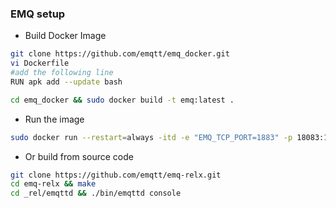 ### EMQ setup

+ Build Docker Image
```bash
git clone https://github.com/emqtt/emq_docker.git
vi Dockerfile
#add the following line
RUN apk add --update bash

cd emq_docker && sudo docker build -t emq:latest .
```
+ Run the image
```bash
sudo docker run --restart=always -itd -e "EMQ_TCP_PORT=1883" -p 18083:18083 -p 80:1883 --name emq emq:latest
```

+ Or build from source code
```bash
git clone https://github.com/emqtt/emq-relx.git
cd emq-relx && make
cd _rel/emqttd && ./bin/emqttd console
```
